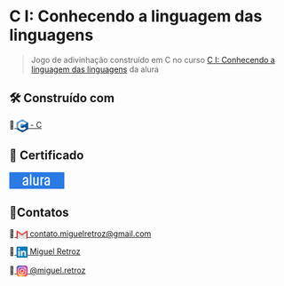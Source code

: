 # C I: Conhecendo a linguagem das linguagens

> Jogo de adivinhação construído em C no curso  <a href="https://cursos.alura.com.br/course/introducao-a-programacao-com-c-parte-1">C I: Conhecendo a linguagem das linguagens</a> da alura

## 🛠️ Construído com

🔹<a href="https://www.w3schools.com/c/c_intro.php/">
  <img alt="C" align="center" src="./c-lang-logo.svg" height="23">
    - C
</a>

## 📜 Certificado
<a href = "https://cursos.alura.com.br/user/miguel-retroz/course/introducao-a-programacao-com-c-parte-1/certificate" target="_blank">
  <img align="center" src="./alura-badge.svg" width="100">
</a>

## 👤Contatos
🔹<a href = "mailto:contato.miguelretroz@gmail.com" target="_blank">
  <img align="center" src="./gmail-logo.svg" width="20">
  contato.miguelretroz@gmail.com
</a>

🔹<a href="https://www.linkedin.com/in/miguelretroz/" target="_blank">
  <img align="center" src="./linkedin-logo.svg" width="20">
   Miguel Retroz
</a>

🔹<a href = "https://www.instagram.com/miguel.retroz/" target="_blank">
  <img align="center" src="./instagram-logo.svg" width="20">
  @miguel.retroz
</a>